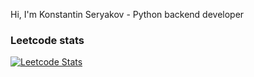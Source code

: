Hi, I'm Konstantin Seryakov - Python backend developer

### Leetcode stats

[![Leetcode Stats](https://leetcard.jacoblin.cool/infohakhak)](https://leetcode.com/infohakhak)
